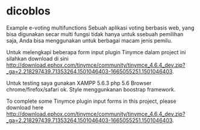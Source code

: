 # dicoblos
Example e-voting multifunctions
Sebuah aplikasi voting berbasis web, yang bisa digunakan secar multi fungsi tidak hanya untuk ssebuah pemilihan saja, Anda bisa menggunakan untuk berbagai macam jenis pemilu.

Untuk melengkapi beberapa form input plugin Tinymce dalam project ini silahkan download di sini http://download.ephox.com/tinymce/community/tinymce_4.6.4_dev.zip?_ga=2.218297439.71353264.1501046403-1665055251.1501046403.

Untuk testing saya gunakan
XAMPP 5.6.3 php 5.6
Browser chrome/firefox/safari ok.
Style menggunkanan boostrap framework.

To complete some Tinymce plugin input forms in this project, please download here http://download.ephox.com/tinymce/community/tinymce_4.6.4_dev.zip?_ga=2.218297439.71353264.1501046403-1665055251.1501046403.


